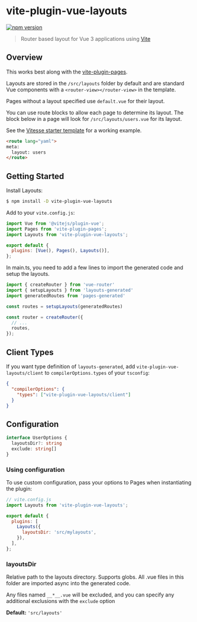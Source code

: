 # vite-plugin-vue-layouts

[![npm version](https://img.shields.io/npm/v/vite-plugin-vue-layouts)](https://www.npmjs.com/package/vite-plugin-vue-layouts)

> Router based layout for Vue 3 applications using [Vite](https://github.com/vitejs/vite)

## Overview

This works best along with the [vite-plugin-pages](https://github.com/hannoeru/vite-plugin-pages).

Layouts are stored in the `/src/layouts` folder by default and are standard Vue components with a `<router-view></router-view>` in the template.

Pages without a layout specified use `default.vue` for their layout.

You can use route blocks to allow each page to determine its layout.  The block below in a page will look for `/src/layouts/users.vue` for its layout.

See the [Vitesse starter template](https://github.com/antfu/vitesse) for a working example.

```html
<route lang="yaml">
meta:
  layout: users
</route>
```


## Getting Started

Install Layouts:

```bash
$ npm install -D vite-plugin-vue-layouts
```

Add to your `vite.config.js`:

```js
import Vue from '@vitejs/plugin-vue';
import Pages from 'vite-plugin-pages';
import Layouts from 'vite-plugin-vue-layouts';

export default {
  plugins: [Vue(), Pages(), Layouts()],
};
```

In main.ts, you need to add a few lines to import the generated code and setup the layouts.

```js
import { createRouter } from 'vue-router'
import { setupLayouts } from 'layouts-generated'
import generatedRoutes from 'pages-generated'

const routes = setupLayouts(generatedRoutes)

const router = createRouter({
  // ...
  routes,
});
```

## Client Types
If you want type definition of `layouts-generated`, add `vite-plugin-vue-layouts/client` to `compilerOptions.types` of your `tsconfig`:
```json
{
  "compilerOptions": {
    "types": ["vite-plugin-vue-layouts/client"]
  }
}
```

## Configuration

```ts
interface UserOptions {
  layoutsDir?: string
  exclude: string[]
}
```

### Using configuration

To use custom configuration, pass your options to Pages when instantiating the plugin:

```js
// vite.config.js
import Layouts from 'vite-plugin-vue-layouts';

export default {
  plugins: [
    Layouts({
      layoutsDir: 'src/mylayouts',
    }),
  ],
};
```

### layoutsDir

Relative path to the layouts directory. Supports globs.
All .vue files in this folder are imported async into the generated code.

Any files named `__*__.vue` will be excluded, and you can specify any additional exclusions with the `exclude` option

**Default:** `'src/layouts'`

